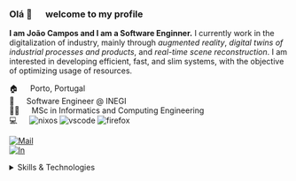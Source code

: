 ### Olá 👋 &emsp; welcome to my profile

**I am João Campos and I am a Software Enginner.**  I currently work in the digitalization of industry, mainly
through *augmented reality*, *digital twins of industrial processes and products*, and *real-time scene reconstruction*.
I am interested in developing efficient, fast, and slim systems, with the objective of optimizing usage of resources.

🏠 &emsp; Porto, Portugal  
🏢 &emsp; Software Engineer @ INEGI  
🧑‍🎓 &emsp; MSc in Informatics and Computing Engineering  
💻 &emsp;
![nixos](https://img.shields.io/badge/NixOS-%235277C3?style=flat&logo=nixos&logoColor=white)
![vscode](https://img.shields.io/badge/VSCode-%23007ACC?style=flat&logo=visualstudiocode&logoColor=white)
![firefox](https://img.shields.io/badge/Firefox-%23FF7139?style=flat&logo=firefoxbrowser&logoColor=white)

[![Mail][MailBadge]][MailLink]  
[![In][InBadge]][InLink]

<details>
  <summary>Skills & Technologies</summary>
  
**Experienced in**  
![badge](https://img.shields.io/badge/C%23-%23512BD4?style=flat&logo=csharp&logoColor=white)
![badge](https://img.shields.io/badge/Java-%23ED8B00?style=flat&logo=openjdk&logoColor=white)
![badge](https://img.shields.io/badge/Rust-%23F36D00?style=flat&logo=rust&logoColor=white)
![badge](https://img.shields.io/badge/Python-%233776AB?style=flat&logo=python&logoColor=white)  
![badge](https://img.shields.io/badge/Lua-%232C2D72?style=flat&logo=lua&logoColor=white)
![badge](https://img.shields.io/badge/JavaScript-%23F7DF1E?style=flat&logo=javascript&logoColor=white)
![badge](https://img.shields.io/badge/TypeScript-%233178C6?style=flat&logo=typescript&logoColor=white)  
![badge](https://img.shields.io/badge/.NET-%23512BD4?style=flat&logo=dotnet&logoColor=white)
![badge](https://img.shields.io/badge/Unity-%23000000?style=flat&logo=unity&logoColor=white)
![badge](https://img.shields.io/badge/ElasticSearch-%23005571?style=flat&logo=elasticsearch&logoColor=white)  
![badge](https://img.shields.io/badge/MongoDB-%2347A248?style=flat&logo=mongodb&logoColor=white)
![badge](https://img.shields.io/badge/NodeRED-%238F0000?style=flat&logo=nodered&logoColor=white)
![badge](https://img.shields.io/badge/Nodejs-%23339933?style=flat&logo=nodedotjs&logoColor=white)  
![badge](https://img.shields.io/badge/React-%2361DAFB?style=flat&logo=react&logoColor=white)
![badge](https://img.shields.io/badge/Git-%23F05032?style=flat&logo=git&logoColor=white)
![badge](https://img.shields.io/badge/GitHub-%23181717?style=flat&logo=github&logoColor=white)  
![badge](https://img.shields.io/badge/Docker-%232496ED?style=flat&logo=docker&logoColor=white)
![badge](https://img.shields.io/badge/Kubernetes-%23326CE5?style=flat&logo=kubernetes&logoColor=white)

**Good at / Learning**  
![badge](https://img.shields.io/badge/C%2FC%2B%2B-%2300599C?style=flat&logo=cplusplus&logoColor=white)
![badge](https://img.shields.io/badge/Vlang-%235D87BF?style=flat&logo=v&logoColor=white)
![badge](https://img.shields.io/badge/OCaml-%23EC6813?style=flat&logo=ocaml&logoColor=white)
![badge](https://img.shields.io/badge/Deno-%23000000?style=flat&logo=deno&logoColor=white)
![badge](https://img.shields.io/badge/Vim-%23019733?style=flat&logo=vim&logoColor=white)
  
</details>


[MailBadge]: https://img.shields.io/badge/joao.campos1221%40gmail.com-%23EA4335?style=for-the-badge&logo=gmail&logoColor=white
[MailLink]: mailto:joao.campos1221%40gmail.com
[InBadge]: https://img.shields.io/badge/jp--campos-%230A66C2?style=for-the-badge&logo=linkedin&logoColor=white
[InLink]: https://www.linkedin.com/in/jp-campos/
